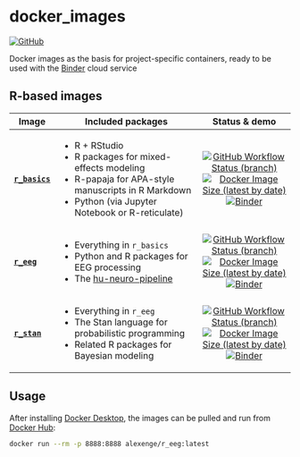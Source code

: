 # docker_images

[![GitHub](https://img.shields.io/github/license/alexenge/docker_images)](https://github.com/alexenge/docker_images/blob/r_basics/LICENSE)

Docker images as the basis for project-specific containers, ready to be used with the [Binder](https://mybinder.readthedocs.io/en/latest/introduction.html) cloud service

## R-based images

| Image                                                        | Included packages                                                                                                                                                                          |                                                                                                                                                                                                                                             Status & demo                                                                                                                                                                                                                                              |
| ------------------------------------------------------------ | ------------------------------------------------------------------------------------------------------------------------------------------------------------------------------------------ | :----------------------------------------------------------------------------------------------------------------------------------------------------------------------------------------------------------------------------------------------------------------------------------------------------------------------------------------------------------------------------------------------------------------------------------------------------------------------------------------------------: |
| [**`r_basics`**](https://hub.docker.com/r/alexenge/r_basics) | <ul><li>R + RStudio</li><li>R packages for mixed-effects modeling</li><li>R-papaja for APA-style manuscripts in R Markdown</li><li>Python (via Jupyter Notebook or R-reticulate)</li></ul> |           [![GitHub Workflow Status (branch)](https://img.shields.io/github/actions/workflow/status/alexenge/docker_images/main.yml?branch=r_basics)](https://github.com/alexenge/docker_images/actions)<br>[![Docker Image Size (latest by date)](https://img.shields.io/docker/image-size/alexenge/r_basics)](https://hub.docker.com/r/alexenge/r_basics)<br>[![Binder](https://mybinder.org/badge_logo.svg)](https://mybinder.org/v2/gh/alexenge/docker_images/r_basics?urlpath=rstudio)            |
| [**`r_eeg`**](https://hub.docker.com/r/alexenge/r_eeg)       | <ul><li>Everything in `r_basics`</li><li>Python and R packages for EEG processing</li><li>The [hu-neuro-pipeline](https://github.com/alexenge/hu-neuro-pipeline)</li></ul>                 |                 [![GitHub Workflow Status (branch)](https://img.shields.io/github/actions/workflow/status/alexenge/docker_images/main.yml?branch=r_eeg)](https://github.com/alexenge/docker_images/actions)<br>[![Docker Image Size (latest by date)](https://img.shields.io/docker/image-size/alexenge/r_eeg)](https://hub.docker.com/r/alexenge/r_eeg)<br>[![Binder](https://mybinder.org/badge_logo.svg)](https://mybinder.org/v2/gh/alexenge/docker_images/r_eeg?urlpath=rstudio)                  |
| [**`r_stan`**](https://hub.docker.com/r/alexenge/r_stan)     | <ul><li>Everything in `r_eeg`</li><li>The Stan language for probabilistic programming</li><li>Related R packages for Bayesian modeling</li></ul>                                           | [![GitHub Workflow Status (branch)](https://img.shields.io/github/workflow/status/alexenge/docker_images/autobuild/r_stan)](https://github.com/alexenge/docker_images/actions)<br>[![Docker Image Size (latest by date)](https://img.shields.io/github/actions/workflow/status/alexenge/docker_images/main.yml?branch=r_stan)](https://hub.docker.com/r/alexenge/r_stan)<br>[![Binder](https://mybinder.org/badge_logo.svg)](https://mybinder.org/v2/gh/alexenge/docker_images/r_stan?urlpath=rstudio) |

## Usage

After installing [Docker Desktop](https://www.docker.com/products/docker-desktop), the images can be pulled and run from [Docker Hub](https://hub.docker.com/u/alexenge):

```bash
docker run --rm -p 8888:8888 alexenge/r_eeg:latest
```
